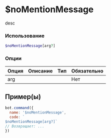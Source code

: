 # $noMentionMessage
desc
### Использование
```php
$noMentionMessage[arg?]
```

### Опции

| Опция | Описание | Тип | Обязательно |
|--------|-------------|------|----------|
| arg |  |  | Нет |  
## Пример(ы)

```javascript
bot.command({
  name: '$noMentionMessage',
  code: `
$noMentionMessage[arg?]`
// Возвращает: ...
})
```